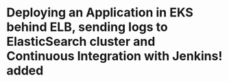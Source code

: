 # Deploying an Application in EKS behind ELB, sending logs to ElasticSearch cluster and Continuous Integration with Jenkins!   added
